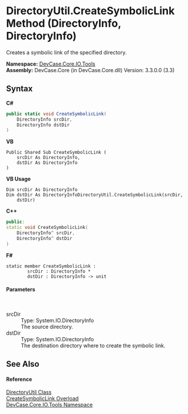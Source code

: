 # DirectoryUtil.CreateSymbolicLink Method (DirectoryInfo, DirectoryInfo)
 

Creates a symbolic link of the specified directory.

**Namespace:**&nbsp;<a href="N_DevCase_Core_IO_Tools">DevCase.Core.IO.Tools</a><br />**Assembly:**&nbsp;DevCase.Core (in DevCase.Core.dll) Version: 3.3.0.0 (3.3)

## Syntax

**C#**<br />
``` C#
public static void CreateSymbolicLink(
	DirectoryInfo srcDir,
	DirectoryInfo dstDir
)
```

**VB**<br />
``` VB
Public Shared Sub CreateSymbolicLink ( 
	srcDir As DirectoryInfo,
	dstDir As DirectoryInfo
)
```

**VB Usage**<br />
``` VB Usage
Dim srcDir As DirectoryInfo
Dim dstDir As DirectoryInfoDirectoryUtil.CreateSymbolicLink(srcDir, 
	dstDir)
```

**C++**<br />
``` C++
public:
static void CreateSymbolicLink(
	DirectoryInfo^ srcDir, 
	DirectoryInfo^ dstDir
)
```

**F#**<br />
``` F#
static member CreateSymbolicLink : 
        srcDir : DirectoryInfo * 
        dstDir : DirectoryInfo -> unit 

```


#### Parameters
&nbsp;<dl><dt>srcDir</dt><dd>Type: System.IO.DirectoryInfo<br />The source directory.</dd><dt>dstDir</dt><dd>Type: System.IO.DirectoryInfo<br />The destination directory where to create the symbolic link.</dd></dl>

## See Also


#### Reference
<a href="T_DevCase_Core_IO_Tools_DirectoryUtil">DirectoryUtil Class</a><br /><a href="Overload_DevCase_Core_IO_Tools_DirectoryUtil_CreateSymbolicLink">CreateSymbolicLink Overload</a><br /><a href="N_DevCase_Core_IO_Tools">DevCase.Core.IO.Tools Namespace</a><br />